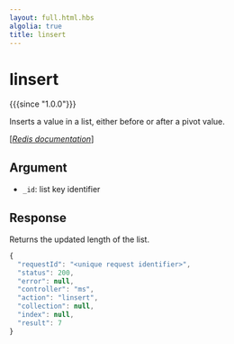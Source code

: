 ```yaml
---
layout: full.html.hbs
algolia: true
title: linsert
---
```



# linsert

{{{since "1.0.0"}}}

Inserts a value in a list, either before or after a pivot value.

[[_Redis documentation_]](https://redis.io/commands/linsert)


## Argument

* `_id`: list key identifier


## Response

Returns the updated length of the list.

```javascript
{
  "requestId": "<unique request identifier>",
  "status": 200,
  "error": null,
  "controller": "ms",
  "action": "linsert",
  "collection": null,
  "index": null,
  "result": 7
}
```
